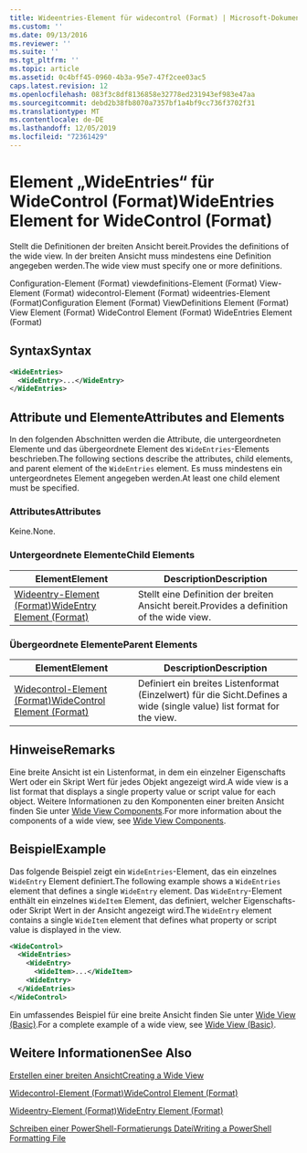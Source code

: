 ```yaml
---
title: Wideentries-Element für widecontrol (Format) | Microsoft-Dokumentation
ms.custom: ''
ms.date: 09/13/2016
ms.reviewer: ''
ms.suite: ''
ms.tgt_pltfrm: ''
ms.topic: article
ms.assetid: 0c4bff45-0960-4b3a-95e7-47f2cee03ac5
caps.latest.revision: 12
ms.openlocfilehash: 083f3c8df8136858e32778ed231943ef983e47aa
ms.sourcegitcommit: debd2b38fb8070a7357bf1a4bf9cc736f3702f31
ms.translationtype: MT
ms.contentlocale: de-DE
ms.lasthandoff: 12/05/2019
ms.locfileid: "72361429"
---
```

# <a name="wideentries-element-for-widecontrol-format"></a><span data-ttu-id="a44cc-102">Element „WideEntries“ für WideControl (Format)</span><span class="sxs-lookup"><span data-stu-id="a44cc-102">WideEntries Element for WideControl (Format)</span></span>

<span data-ttu-id="a44cc-103">Stellt die Definitionen der breiten Ansicht bereit.</span><span class="sxs-lookup"><span data-stu-id="a44cc-103">Provides the definitions of the wide view.</span></span> <span data-ttu-id="a44cc-104">In der breiten Ansicht muss mindestens eine Definition angegeben werden.</span><span class="sxs-lookup"><span data-stu-id="a44cc-104">The wide view must specify one or more definitions.</span></span>

<span data-ttu-id="a44cc-105">Configuration-Element (Format) viewdefinitions-Element (Format) View-Element (Format) widecontrol-Element (Format) wideentries-Element (Format)</span><span class="sxs-lookup"><span data-stu-id="a44cc-105">Configuration Element (Format) ViewDefinitions Element (Format) View Element (Format) WideControl Element (Format) WideEntries Element (Format)</span></span>

## <a name="syntax"></a><span data-ttu-id="a44cc-106">Syntax</span><span class="sxs-lookup"><span data-stu-id="a44cc-106">Syntax</span></span>

```xml
<WideEntries>
  <WideEntry>...</WideEntry>
</WideEntries>

```

## <a name="attributes-and-elements"></a><span data-ttu-id="a44cc-107">Attribute und Elemente</span><span class="sxs-lookup"><span data-stu-id="a44cc-107">Attributes and Elements</span></span>

<span data-ttu-id="a44cc-108">In den folgenden Abschnitten werden die Attribute, die untergeordneten Elemente und das übergeordnete Element des `WideEntries`-Elements beschrieben.</span><span class="sxs-lookup"><span data-stu-id="a44cc-108">The following sections describe the attributes, child elements, and parent element of the `WideEntries` element.</span></span> <span data-ttu-id="a44cc-109">Es muss mindestens ein untergeordnetes Element angegeben werden.</span><span class="sxs-lookup"><span data-stu-id="a44cc-109">At least one child element must be specified.</span></span>

### <a name="attributes"></a><span data-ttu-id="a44cc-110">Attributes</span><span class="sxs-lookup"><span data-stu-id="a44cc-110">Attributes</span></span>

<span data-ttu-id="a44cc-111">Keine.</span><span class="sxs-lookup"><span data-stu-id="a44cc-111">None.</span></span>

### <a name="child-elements"></a><span data-ttu-id="a44cc-112">Untergeordnete Elemente</span><span class="sxs-lookup"><span data-stu-id="a44cc-112">Child Elements</span></span>

|<span data-ttu-id="a44cc-113">Element</span><span class="sxs-lookup"><span data-stu-id="a44cc-113">Element</span></span>|<span data-ttu-id="a44cc-114">Description</span><span class="sxs-lookup"><span data-stu-id="a44cc-114">Description</span></span>|
|-------------|-----------------|
|[<span data-ttu-id="a44cc-115">Wideentry-Element (Format)</span><span class="sxs-lookup"><span data-stu-id="a44cc-115">WideEntry Element (Format)</span></span>](./wideentry-element-for-widecontrol-format.md)|<span data-ttu-id="a44cc-116">Stellt eine Definition der breiten Ansicht bereit.</span><span class="sxs-lookup"><span data-stu-id="a44cc-116">Provides a definition of the wide view.</span></span>|

### <a name="parent-elements"></a><span data-ttu-id="a44cc-117">Übergeordnete Elemente</span><span class="sxs-lookup"><span data-stu-id="a44cc-117">Parent Elements</span></span>

|<span data-ttu-id="a44cc-118">Element</span><span class="sxs-lookup"><span data-stu-id="a44cc-118">Element</span></span>|<span data-ttu-id="a44cc-119">Description</span><span class="sxs-lookup"><span data-stu-id="a44cc-119">Description</span></span>|
|-------------|-----------------|
|[<span data-ttu-id="a44cc-120">Widecontrol-Element (Format)</span><span class="sxs-lookup"><span data-stu-id="a44cc-120">WideControl Element (Format)</span></span>](./widecontrol-element-format.md)|<span data-ttu-id="a44cc-121">Definiert ein breites Listenformat (Einzelwert) für die Sicht.</span><span class="sxs-lookup"><span data-stu-id="a44cc-121">Defines a wide (single value) list format for the view.</span></span>|

## <a name="remarks"></a><span data-ttu-id="a44cc-122">Hinweise</span><span class="sxs-lookup"><span data-stu-id="a44cc-122">Remarks</span></span>

<span data-ttu-id="a44cc-123">Eine breite Ansicht ist ein Listenformat, in dem ein einzelner Eigenschafts Wert oder ein Skript Wert für jedes Objekt angezeigt wird.</span><span class="sxs-lookup"><span data-stu-id="a44cc-123">A wide view is a list format that displays a single property value or script value for each object.</span></span> <span data-ttu-id="a44cc-124">Weitere Informationen zu den Komponenten einer breiten Ansicht finden Sie unter [Wide View Components](./creating-a-wide-view.md).</span><span class="sxs-lookup"><span data-stu-id="a44cc-124">For more information about the components of a wide view, see [Wide View Components](./creating-a-wide-view.md).</span></span>

## <a name="example"></a><span data-ttu-id="a44cc-125">Beispiel</span><span class="sxs-lookup"><span data-stu-id="a44cc-125">Example</span></span>

<span data-ttu-id="a44cc-126">Das folgende Beispiel zeigt ein `WideEntries`-Element, das ein einzelnes `WideEntry` Element definiert.</span><span class="sxs-lookup"><span data-stu-id="a44cc-126">The following example shows a `WideEntries` element that defines a single `WideEntry` element.</span></span> <span data-ttu-id="a44cc-127">Das `WideEntry`-Element enthält ein einzelnes `WideItem` Element, das definiert, welcher Eigenschafts-oder Skript Wert in der Ansicht angezeigt wird.</span><span class="sxs-lookup"><span data-stu-id="a44cc-127">The `WideEntry` element contains a single `WideItem` element that defines what property or script value is displayed in the view.</span></span>

```xml
<WideControl>
  <WideEntries>
    <WideEntry>
      <WideItem>...</WideItem>
    <WideEntry>
  </WideEntries>
</WideControl>
```

<span data-ttu-id="a44cc-128">Ein umfassendes Beispiel für eine breite Ansicht finden Sie unter [Wide View (Basic)](./wide-view-basic.md).</span><span class="sxs-lookup"><span data-stu-id="a44cc-128">For a complete example of a wide view, see [Wide View (Basic)](./wide-view-basic.md).</span></span>

## <a name="see-also"></a><span data-ttu-id="a44cc-129">Weitere Informationen</span><span class="sxs-lookup"><span data-stu-id="a44cc-129">See Also</span></span>

[<span data-ttu-id="a44cc-130">Erstellen einer breiten Ansicht</span><span class="sxs-lookup"><span data-stu-id="a44cc-130">Creating a Wide View</span></span>](./creating-a-wide-view.md)

[<span data-ttu-id="a44cc-131">Widecontrol-Element (Format)</span><span class="sxs-lookup"><span data-stu-id="a44cc-131">WideControl Element (Format)</span></span>](./widecontrol-element-format.md)

[<span data-ttu-id="a44cc-132">Wideentry-Element (Format)</span><span class="sxs-lookup"><span data-stu-id="a44cc-132">WideEntry Element (Format)</span></span>](./wideentry-element-for-widecontrol-format.md)

[<span data-ttu-id="a44cc-133">Schreiben einer PowerShell-Formatierungs Datei</span><span class="sxs-lookup"><span data-stu-id="a44cc-133">Writing a PowerShell Formatting File</span></span>](./writing-a-powershell-formatting-file.md)
